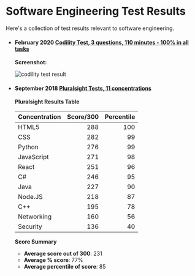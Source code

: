 # Software Engineering Test Results

Here's a collection of test results relevant to software engineering.

- #### **February 2020** [Codility Test, 3 questions, 110 minutes - 100% in all tasks](https://app.codility.com/c/feedback/NGD6TS-ZUH/)

  **Screenshot:**
  
  ![codility test result](https://raw.githubusercontent.com/cris691/Portfolio/master/images/codility-DOMINATION-raaa.JPG)
  
- #### **September 2018** [Pluralsight Tests, 11 concentrations](https://app.pluralsight.com/profile/cris-stringfellow-e)

  **Pluralsight Results Table**

  | Concentration | Score/300 | Percentile |
  | ------------- | ---------:| ----------:|
  | HTML5         |   288     |   100      |
  | CSS           |   282     |    99      |
  | Python        |   276     |    99      |
  | JavaScript    |   271     |    98      |
  | React         |   251     |    96      |
  | C#            |   246     |    95      |
  | Java          |   227     |    90      |
  | Node.JS       |   218     |    87      |
  | C++           |   195     |    78      |
  | Networking    |   160     |    56      |
  | Security      |   136     |    40      |

  **Score Summary**
    - **Average score out of 300**: 231
    - **Average % score**: 77%
    - **Average percentile of score**: 85
 
